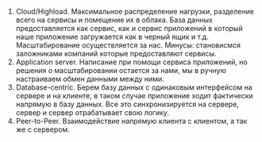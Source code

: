 1. Cloud/Highload. Максимальное распределение нагрузки, разделение всего на сервисы и помещение их в облака. База данных предоставляется как сервис, как и сервис приложений в который наше приложение загружается как в черный ящик и т.д. Масштабирование осуществляется за нас.
	Минусы: становисмся заложниками компаний которые предоставляют сервисы.
1. Application server.  Написание при помощи сервиса приложений, но решения о масштабировании остается за нами, мы в ручную настраиваем обмен данными между ними. 
2. Database-centric. Берем базу данных с одинаковым интерфейсом на сервере и на клиенте, в таком случае приложение ходит фактически напрямую в базу данных. Все это синхронизируется на сервере, сервер и сервер отрабатывает свою логику.
3. Peer-to-Peer. Взаимодействие напрямую клиента с клиентом, а так же с сервером.